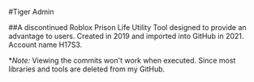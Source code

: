 #Tiger Admin

##A discontinued Roblox Prison Life Utility Tool designed to provide an advantage to users. Created in 2019 and imported into GitHub in 2021. Account name H17S3.

**Note:* Viewing the commits won't work when executed. Since most libraries and tools are deleted from my GitHub.
